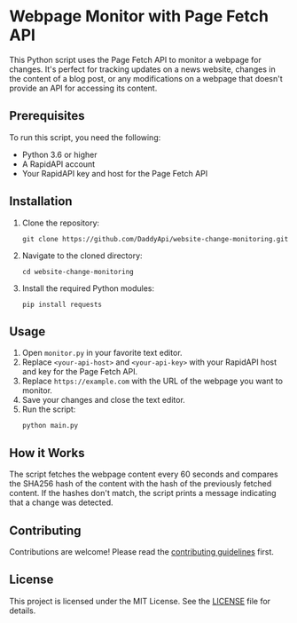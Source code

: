 # Webpage Monitor with Page Fetch API

This Python script uses the Page Fetch API to monitor a webpage for changes. It's perfect for tracking updates on a news website, changes in the content of a blog post, or any modifications on a webpage that doesn't provide an API for accessing its content.

## Prerequisites

To run this script, you need the following:

- Python 3.6 or higher
- A RapidAPI account
- Your RapidAPI key and host for the Page Fetch API

## Installation

1. Clone the repository:
    ```
    git clone https://github.com/DaddyApi/website-change-monitoring.git
    ```
2. Navigate to the cloned directory:
    ```
    cd website-change-monitoring
    ```
3. Install the required Python modules:
    ```
    pip install requests
    ```

## Usage

1. Open `monitor.py` in your favorite text editor.
2. Replace `<your-api-host>` and `<your-api-key>` with your RapidAPI host and key for the Page Fetch API.
3. Replace `https://example.com` with the URL of the webpage you want to monitor.
4. Save your changes and close the text editor.
5. Run the script:
    ```
    python main.py
    ```

## How it Works

The script fetches the webpage content every 60 seconds and compares the SHA256 hash of the content with the hash of the previously fetched content. If the hashes don't match, the script prints a message indicating that a change was detected.

## Contributing

Contributions are welcome! Please read the [contributing guidelines](CONTRIBUTING.md) first.

## License

This project is licensed under the MIT License. See the [LICENSE](LICENSE.md) file for details.

